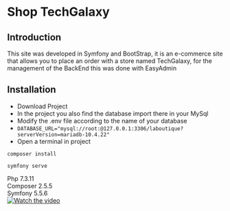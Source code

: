 # Shop TechGalaxy

## Introduction
This site was developed in Symfony and BootStrap, it is an e-commerce site that allows you to place an order with a store named TechGalaxy, for the management of the BackEnd this was done with EasyAdmin

## Installation
* Download Project
* In the project you also find the database import there in your MySql
* Modify the .env file according to the name of your database
* `DATABASE_URL="mysql://root:@127.0.0.1:3306/laboutique?serverVersion=mariadb-10.4.22"`
* Open a terminal in project

`composer install`  

`symfony serve`  

Php 7.3.11  
Composer 2.5.5  
Symfony 5.5.6  
[![Watch the video](https://i.imgur.com/vKb2F1B.png)](https://youtu.be/vt5fpE0bzSYhttps://www.youtube.com/watch?v=MmhhgWd_JD0&ab_channel=ShahzadAbdul-rahman)
